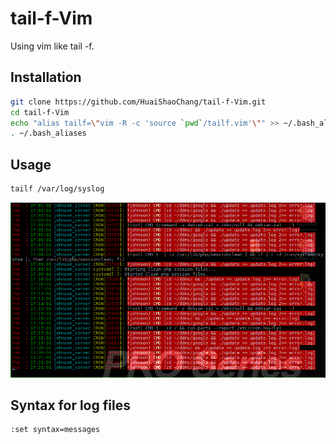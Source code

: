 # tail-f-Vim
Using vim like tail -f.

## Installation
```bash
git clone https://github.com/HuaiShaoChang/tail-f-Vim.git
cd tail-f-Vim
echo "alias tailf=\"vim -R -c 'source `pwd`/tailf.vim'\"" >> ~/.bash_aliases
. ~/.bash_aliases
```

## Usage
```bash
tailf /var/log/syslog
```
![](https://raw.githubusercontent.com/HuaiShaoChang/tail-f-Vim/master/image.png)

## Syntax for log files
```vim
:set syntax=messages
```
